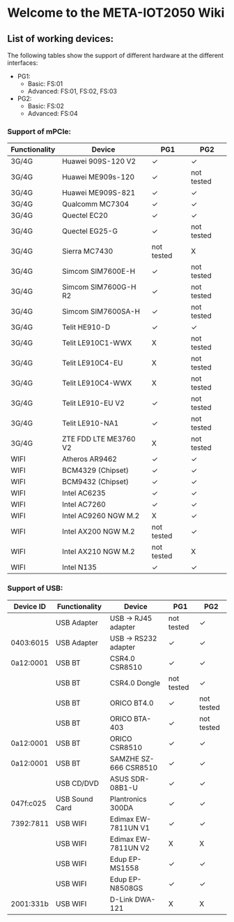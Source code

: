 # **Welcome to the META-IOT2050 Wiki**

## **List of working devices:**

The following tables show the support of different hardware at the different interfaces:

- PG1:
  - Basic: FS:01
  - Advanced: FS:01, FS:02, FS:03
- PG2:
  - Basic: FS:02
  - Advanced: FS:04

### **Support of mPCIe:**

| Functionality | Device                | PG1        | PG2        |
| ------------- | --------------------- | ---------- | ---------- |
| 3G/4G         | Huawei 909S-120 V2    | &#10003;   | &#10003;   |
| 3G/4G         | Huawei ME909s-120     | &#10003;   | not tested |
| 3G/4G         | Huawei ME909S-821     | &#10003;   | &#10003;   |
| 3G/4G         | Qualcomm MC7304       | &#10003;   | &#10003;   |
| 3G/4G         | Quectel EC20          | &#10003;   | &#10003;   |
| 3G/4G         | Quectel EG25-G        | &#10003;   | not tested |
| 3G/4G         | Sierra MC7430         | not tested | X          |
| 3G/4G         | Simcom SIM7600E-H     | &#10003;   | not tested |
| 3G/4G         | Simcom SIM7600G-H R2  | &#10003;   | not tested |
| 3G/4G         | Simcom SIM7600SA-H    | &#10003;   | not tested |
| 3G/4G         | Telit HE910-D         | &#10003;   | &#10003;   |
| 3G/4G         | Telit LE910C1-WWX     | X          | not tested |
| 3G/4G         | Telit LE910C4-EU      | X          | not tested |
| 3G/4G         | Telit LE910C4-WWX     | X          | not tested |
| 3G/4G         | Telit LE910-EU V2     | &#10003;   | not tested |
| 3G/4G         | Telit LE910-NA1       | &#10003;   | not tested |
| 3G/4G         | ZTE FDD LTE ME3760 V2 | X          | not tested |
| WIFI          | Atheros AR9462        | &#10003;   | &#10003;   |
| WIFI          | BCM4329 (Chipset)     | &#10003;   | &#10003;   |
| WIFI          | BCM9432 (Chipset)     | &#10003;   | &#10003;   |
| WIFI          | Intel AC6235          | &#10003;   | &#10003;   |
| WIFI          | Intel AC7260          | &#10003;   | &#10003;   |
| WIFI          | Intel AC9260 NGW M.2  | X          | &#10003;   |
| WIFI          | Intel AX200 NGW M.2   | not tested | &#10003;   |
| WIFI          | Intel AX210 NGW M.2   | not tested | X          |
| WIFI          | Intel N135            | &#10003;   | &#10003;   |

### **Support of USB:**

| Device ID | Functionality  | Device                | PG1        | PG2        |
| --------- | -------------- | --------------------- | ---------- | ---------- |
|           | USB Adapter    | USB -> RJ45 adapter   | not tested | &#10003;   |
| 0403:6015 | USB Adapter    | USB -> RS232 adapter  | &#10003;   | &#10003;   |
| 0a12:0001 | USB BT         | CSR4.0 CSR8510        | &#10003;   | &#10003;   |
|           | USB BT         | CSR4.0 Dongle         | not tested | &#10003;   |
|           | USB BT         | ORICO BT4.0           | &#10003;   | not tested |
|           | USB BT         | ORICO BTA-403         | &#10003;   | not tested |
| 0a12:0001 | USB BT         | ORICO CSR8510         | &#10003;   | &#10003;   |
| 0a12:0001 | USB BT         | SAMZHE SZ-666 CSR8510 | &#10003;   | &#10003;   |
|           | USB CD/DVD     | ASUS SDR-08B1-U       | &#10003;   | &#10003;   |
| 047f:c025 | USB Sound Card | Plantronics 300DA     | &#10003;   | &#10003;   |
| 7392:7811 | USB WIFI       | Edimax EW-7811UN V1   | &#10003;   | &#10003;   |
|           | USB WIFI       | Edimax EW-7811UN V2   | X          | X          |
|           | USB WIFI       | Edup EP-MS1558        | &#10003;   | &#10003;   |
|           | USB WIFI       | Edup EP-N8508GS       | &#10003;   | &#10003;   |
| 2001:331b | USB WIFI       | D-Link DWA-121        | X          | X          |
